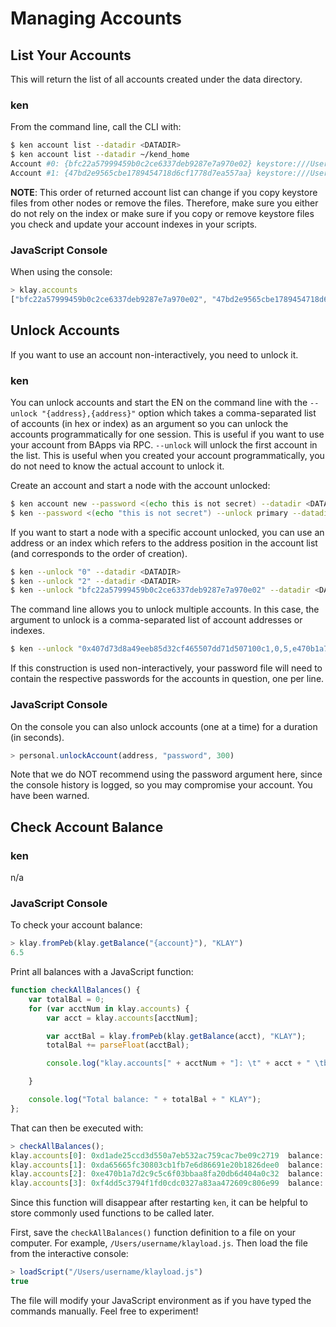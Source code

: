 # Managing Accounts

## List Your Accounts

This will return the list of all accounts created under the data directory.

### ken

From the command line, call the CLI with:

```bash
$ ken account list --datadir <DATADIR>
$ ken account list --datadir ~/kend_home
Account #0: {bfc22a57999459b0c2ce6337deb9287e7a970e02} keystore:///Users/username/kend_home/keystore/UTC--2019-03-26T07-02-58.524962000Z--bfc22a57999459b0c2ce6337deb9287e7a970e02
Account #1: {47bd2e9565cbe1789454718d6cf1778d7ea557aa} keystore:///Users/username/kend_home/keystore/UTC--2019-03-26T07-04-44.840061000Z--47bd2e9565cbe1789454718d6cf1778d7ea557aa
```

**NOTE**: This order of returned account list can change if you copy keystore files from other nodes or remove the files. Therefore, make sure you either do not rely on the index or make sure if you copy or remove keystore files you check and update your account indexes in your scripts.

### JavaScript Console

When using the console:

```javascript
> klay.accounts
["bfc22a57999459b0c2ce6337deb9287e7a970e02", "47bd2e9565cbe1789454718d6cf1778d7ea557aa"]
```

## Unlock Accounts

If you want to use an account non-interactively, you need to unlock it.

### ken

You can unlock accounts and start the EN on the command line with the `--unlock "{address},{address}"` option which takes a comma-separated list of accounts \(in hex or index\) as an argument so you can unlock the accounts programmatically for one session. This is useful if you want to use your account from BApps via RPC. `--unlock` will unlock the first account in the list. This is useful when you created your account programmatically, you do not need to know the actual account to unlock it.

Create an account and start a node with the account unlocked:

```bash
$ ken account new --password <(echo this is not secret) --datadir <DATADIR>
$ ken --password <(echo "this is not secret") --unlock primary --datadir <DATADIR> --rpccorsdomain localhost --verbosity 6 2>> log.log
```

If you want to start a node with a specific account unlocked, you can use an address or an index which refers to the address position in the account list \(and corresponds to the order of creation\).

```bash
$ ken --unlock "0" --datadir <DATADIR>
$ ken --unlock "2" --datadir <DATADIR>
$ ken --unlock "bfc22a57999459b0c2ce6337deb9287e7a970e02" --datadir <DATADIR>
```

The command line allows you to unlock multiple accounts. In this case, the argument to unlock is a comma-separated list of account addresses or indexes.

```bash
$ ken --unlock "0x407d73d8a49eeb85d32cf465507dd71d507100c1,0,5,e470b1a7d2c9c5c6f03bbaa8fa20db6d404a0c32" --datadir <DATADIR>
```

If this construction is used non-interactively, your password file will need to contain the respective passwords for the accounts in question, one per line.

### JavaScript Console

On the console you can also unlock accounts \(one at a time\) for a duration \(in seconds\).

```javascript
> personal.unlockAccount(address, "password", 300)
```

Note that we do NOT recommend using the password argument here, since the console history is logged, so you may compromise your account. You have been warned.

## Check Account Balance

### ken

n/a

### JavaScript Console

To check your account balance:

```javascript
> klay.fromPeb(klay.getBalance("{account}"), "KLAY")
6.5
```

Print all balances with a JavaScript function:

```javascript
function checkAllBalances() {
    var totalBal = 0;
    for (var acctNum in klay.accounts) {
        var acct = klay.accounts[acctNum];

        var acctBal = klay.fromPeb(klay.getBalance(acct), "KLAY");
        totalBal += parseFloat(acctBal);

        console.log("klay.accounts[" + acctNum + "]: \t" + acct + " \tbalance: " + acctBal + "KLAY");

    }

    console.log("Total balance: " + totalBal + " KLAY");
};
```

That can then be executed with:

```javascript
> checkAllBalances();
klay.accounts[0]: 0xd1ade25ccd3d550a7eb532ac759cac7be09c2719  balance: 63.11848 KLAY
klay.accounts[1]: 0xda65665fc30803cb1fb7e6d86691e20b1826dee0  balance: 0 KLAY
klay.accounts[2]: 0xe470b1a7d2c9c5c6f03bbaa8fa20db6d404a0c32  balance: 1 KLAY
klay.accounts[3]: 0xf4dd5c3794f1fd0cdc0327a83aa472609c806e99  balance: 6 KLAY
```

Since this function will disappear after restarting `ken`, it can be helpful to store commonly used functions to be called later.

First, save the `checkAllBalances()` function definition to a file on your computer. For example, `/Users/username/klayload.js`. Then load the file from the interactive console:

```javascript
> loadScript("/Users/username/klayload.js")
true
```

The file will modify your JavaScript environment as if you have typed the commands manually. Feel free to experiment!

